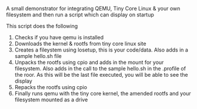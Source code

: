 A small demonstrator for integrating QEMU, Tiny Core Linux &  your own filesystem and then run a script which can display on startup

This script does the following
1. Checks if you have qemu is installed
2. Downloads the kernel & rootfs from tiny core linux site
3. Creates a fileystem using losetup, this is your code/data. Also adds in a sample hello.sh file
4. Unpacks the rootfs using cpio and adds in the mount for your filesystem. Also adds in the call to the sample hello.sh in the .profile of the roor. As this will be the last file executed, you will be able to see the display
5. Repacks the rootfs using cpio
6. Finally runs qemu with the tiny core kernel, the amended rootfs and your filesystem mounted as a drive